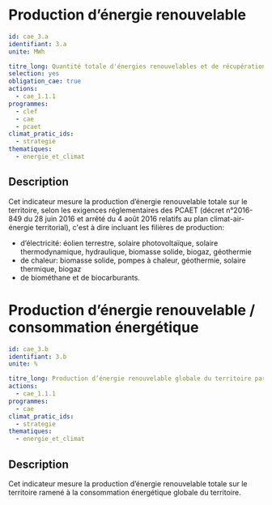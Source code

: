 # Production d’énergie renouvelable 
```yaml
id: cae_3.a
identifiant: 3.a
unite: MWh

titre_long: Quantité totale d'énergies renouvelables et de récupération produites par an (MWh)
selection: yes
obligation_cae: true
actions:
  - cae_1.1.1
programmes:
  - clef
  - cae
  - pcaet
climat_pratic_ids:
  - strategie
thematiques:
  - energie_et_climat
```
## Description
Cet indicateur mesure la production d’énergie renouvelable totale sur le territoire, selon les exigences réglementaires des PCAET (décret n°2016-849 du 28 juin 2016 et arrêté du 4 août 2016 relatifs au plan climat-air-énergie territorial), c'est à dire incluant les filières de production:
- d’électricité: éolien  terrestre, solaire  photovoltaïque, solaire  thermodynamique,  hydraulique,  biomasse  solide, biogaz, géothermie
- de  chaleur: biomasse  solide,  pompes  à  chaleur,  géothermie,  solaire  thermique,  biogaz
- de biométhane et de biocarburants.


# Production d’énergie renouvelable / consommation énergétique
```yaml
id: cae_3.b
identifiant: 3.b
unite: %

titre_long: Production d’énergie renouvelable globale du territoire par rapport à la consommation énergétique globale
actions:
  - cae_1.1.1
programmes:
  - cae
climat_pratic_ids:
  - strategie
thematiques:
  - energie_et_climat
```
## Description
Cet indicateur mesure la production d’énergie renouvelable totale sur le territoire ramené à la consommation énergétique globale du territoire.





